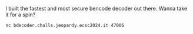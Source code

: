I built the fastest and most secure bencode decoder out there. Wanna take it for
a spin?

```sh
nc bdecoder.challs.jeopardy.ecsc2024.it 47006
```
